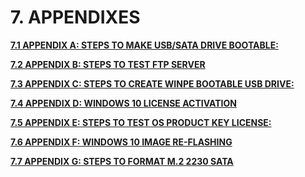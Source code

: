 # 7. APPENDIXES

&#x20;       [**7.1 APPENDIX A: STEPS TO MAKE USB/SATA DRIVE BOOTABLE:** ](7.1-appendix-a-steps-to-make-usb-m.2-2230-sata-drive-bootable.md)

&#x20;       [**7.2 APPENDIX B: STEPS TO TEST FTP SERVER**](7.2-appendix-b-steps-to-test-ftp-server.md)

&#x20;       [**7.3 APPENDIX C: STEPS TO CREATE WINPE BOOTABLE USB DRIVE:** ](untitled-2.md)

&#x20;       [**7.4 APPENDIX D: WINDOWS 10 LICENSE ACTIVATION** ](untitled-3.md)

&#x20;       [**7.5 APPENDIX E: STEPS TO TEST OS PRODUCT KEY LICENSE:** ](untitled-4.md)

&#x20;      [ **7.6 APPENDIX F: WINDOWS 10 IMAGE RE-FLASHING** ](untitled-5.md)

&#x20;       [**7.7 APPENDIX G: STEPS TO FORMAT M.2 2230 SATA**](7.7-appendix-g-steps-to-format-m.2-2230-sata.md)
